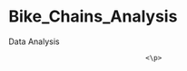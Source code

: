 # Bike_Chains_Analysis
Data Analysis
<p align ="center"
     <img scr=https://user-images.githubusercontent.com/94745919/235800586-0fa1927d-26c8-4d87-b576-f68839ad1e8e.png
     
     <\p>
